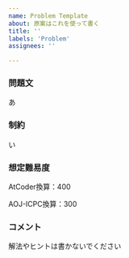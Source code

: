 ```yaml
---
name: Problem Template
about: 原案はこれを使って書く
title: ''
labels: 'Problem'
assignees: ''

---
```


### 問題文

あ

### 制約

い 

### 想定難易度

AtCoder換算：400

AOJ-ICPC換算：300

### コメント
解法やヒントは書かないでください

